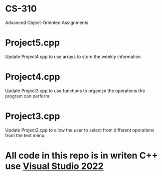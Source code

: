 # CS-310
  Advanced Object-Oriented Assignments
# Project5.cpp
  Update Project4.cpp to use arrays to store the weekly information
# Project4.cpp
  Update Project3.cpp to use functions to organize the operations the program can perform 
# Project3.cpp
  Update Project2.cpp to allow the user to select from different oporations from the text menu
# All code in this repo is in writen C++ use [Visual Studio 2022](https://visualstudio.microsoft.com/vs/getting-started/)
